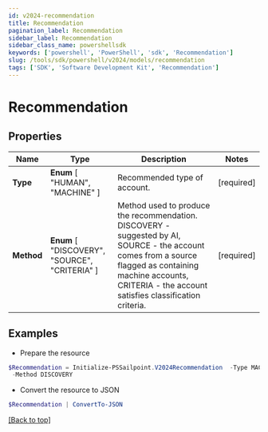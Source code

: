 ```yaml
---
id: v2024-recommendation
title: Recommendation
pagination_label: Recommendation
sidebar_label: Recommendation
sidebar_class_name: powershellsdk
keywords: ['powershell', 'PowerShell', 'sdk', 'Recommendation'] 
slug: /tools/sdk/powershell/v2024/models/recommendation
tags: ['SDK', 'Software Development Kit', 'Recommendation']
---
```



# Recommendation

## Properties

Name | Type | Description | Notes
------------ | ------------- | ------------- | -------------
**Type** |   **Enum** [  "HUMAN",    "MACHINE" ] | Recommended type of account. | [required]
**Method** |   **Enum** [  "DISCOVERY",    "SOURCE",    "CRITERIA" ] | Method used to produce the recommendation. DISCOVERY - suggested by AI, SOURCE - the account comes from a source flagged as containing machine accounts, CRITERIA - the account satisfies classification criteria. | [required]

## Examples

- Prepare the resource
```powershell
$Recommendation = Initialize-PSSailpoint.V2024Recommendation  -Type MACHINE `
 -Method DISCOVERY
```

- Convert the resource to JSON
```powershell
$Recommendation | ConvertTo-JSON
```


[[Back to top]](#) 

